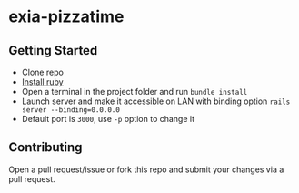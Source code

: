 # exia-pizzatime


## Getting Started

- Clone repo
- [Install ruby](https://www.ruby-lang.org/fr/documentation/installation/)
- Open a terminal in the project folder and run `bundle install`
- Launch server and make it accessible on LAN with binding option `rails server --binding=0.0.0.0`
- Default port is `3000`, use `-p` option to change it

## Contributing

Open a pull request/issue or fork this repo and submit your changes via a pull request.
